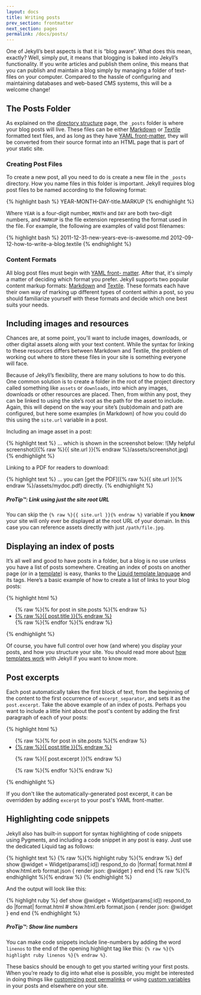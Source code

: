 ```yaml
---
layout: docs
title: Writing posts
prev_section: frontmatter
next_section: pages
permalink: /docs/posts/
---
```


One of Jekyll’s best aspects is that it is “blog aware”. What does this mean,
exactly? Well, simply put, it means that blogging is baked into Jekyll’s
functionality. If you write articles and publish them online, this means that
you can publish and maintain a blog simply by managing a folder of text-files on
your computer. Compared to the hassle of configuring and maintaining databases
and web-based CMS systems, this will be a welcome change!

## The Posts Folder

As explained on the [directory structure](../structure) page, the `_posts`
folder is where your blog posts will live. These files can be either
[Markdown](http://daringfireball.net/projects/markdown/) or
[Textile](http://textile.sitemonks.com/) formatted text files, and as long as
they have [YAML front-matter](../frontmatter), they will be converted from their
source format into an HTML page that is part of your static site.

### Creating Post Files

To create a new post, all you need to do is create a new file in the `_posts`
directory. How you name files in this folder is important. Jekyll requires blog
post files to be named according to the following format:

{% highlight bash %}
YEAR-MONTH-DAY-title.MARKUP
{% endhighlight %}

Where `YEAR` is a four-digit number, `MONTH` and `DAY` are both two-digit
numbers, and `MARKUP` is the file extension representing the format used in the
file. For example, the following are examples of valid post filenames:

{% highlight bash %}
2011-12-31-new-years-eve-is-awesome.md
2012-09-12-how-to-write-a-blog.textile
{% endhighlight %}

### Content Formats

All blog post files must begin with [YAML front- matter](../frontmatter). After
that, it's simply a matter of deciding which format you prefer. Jekyll supports
two popular content markup formats:
[Markdown](http://daringfireball.net/projects/markdown/) and
[Textile](http://textile.sitemonks.com/). These formats each have their own way
of marking up different types of content within a post, so you should
familiarize yourself with these formats and decide which one best suits your
needs.

## Including images and resources

Chances are, at some point, you'll want to include images, downloads, or other
digital assets along with your text content. While the syntax for linking to
these resources differs between Markdown and Textile, the problem of working out
where to store these files in your site is something everyone will face.

Because of Jekyll’s flexibility, there are many solutions to how to do this. One
common solution is to create a folder in the root of the project directory
called something like `assets` or `downloads`, into which any images, downloads
or other resources are placed. Then, from within any post, they can be linked to
using the site’s root as the path for the asset to include. Again, this will
depend on the way your site’s (sub)domain and path are configured, but here some
examples (in Markdown) of how you could do this using the `site.url` variable in
a post.

Including an image asset in a post:

{% highlight text %}
… which is shown in the screenshot below:
![My helpful screenshot]({% raw %}{{ site.url }}{% endraw %}/assets/screenshot.jpg)
{% endhighlight %}

Linking to a PDF for readers to download:

{% highlight text %}
… you can [get the PDF]({% raw %}{{ site.url }}{% endraw %}/assets/mydoc.pdf) directly.
{% endhighlight %}

<div class="note">
  <h5>ProTip™: Link using just the site root URL</h5>
  <p>
    You can skip the <code>{% raw %}{{ site.url }}{% endraw %}</code> variable
    if you <strong>know</strong> your site will only ever be displayed at the
    root URL of your domain. In this case you can reference assets directly with
    just <code>/path/file.jpg</code>.
  </p>
</div>

## Displaying an index of posts

It’s all well and good to have posts in a folder, but a blog is no use unless
you have a list of posts somewhere. Creating an index of posts on another page
(or in a [template](../templates)) is easy, thanks to the [Liquid template
language](http://wiki.shopify.com/Liquid) and its tags. Here’s a basic example of how
to create a list of links to your blog posts:

{% highlight html %}
<ul>
  {% raw %}{% for post in site.posts %}{% endraw %}
    <li>
      <a href="{% raw %}{{ post.url }}{% endraw %}">{% raw %}{{ post.title }}{% endraw %}</a>
    </li>
  {% raw %}{% endfor %}{% endraw %}
</ul>
{% endhighlight %}

Of course, you have full control over how (and where) you display your posts,
and how you structure your site. You should read more about [how templates
work](../templates) with Jekyll if you want to know more.

## Post excerpts

Each post automatically takes the first block of text, from the beginning of the content
to the first occurrence of `excerpt_separator`, and sets it as the `post.excerpt`.
Take the above example of an index of posts. Perhaps you want to include
a little hint about the post's content by adding the first paragraph of each of your
posts:

{% highlight html %}
<ul>
  {% raw %}{% for post in site.posts %}{% endraw %}
    <li>
      <a href="{% raw %}{{ post.url }}{% endraw %}">{% raw %}{{ post.title }}{% endraw %}</a>
      <p>{% raw %}{{ post.excerpt }}{% endraw %}</p>
    </li>
  {% raw %}{% endfor %}{% endraw %}
</ul>
{% endhighlight %}

If you don't like the automatically-generated post excerpt, it can be overridden by adding
`excerpt` to your post's YAML front-matter.

## Highlighting code snippets

Jekyll also has built-in support for syntax highlighting of code snippets using
Pygments, and including a code snippet in any post is easy. Just use the
dedicated Liquid tag as follows:

{% highlight text %}
{% raw %}{% highlight ruby %}{% endraw %}
def show
  @widget = Widget(params[:id])
  respond_to do |format|
    format.html # show.html.erb
    format.json { render json: @widget }
  end
end
{% raw %}{% endhighlight %}{% endraw %}
{% endhighlight %}

And the output will look like this:

{% highlight ruby %}
def show
  @widget = Widget(params[:id])
  respond_to do |format|
    format.html # show.html.erb
    format.json { render json: @widget }
  end
end
{% endhighlight %}

<div class="note">
  <h5>ProTip™: Show line numbers</h5>
  <p>
    You can make code snippets include line-numbers by adding the word
    <code>linenos</code> to the end of the opening highlight tag like this:
    <code>{% raw %}{% highlight ruby linenos %}{% endraw %}</code>.
  </p>
</div>

These basics should be enough to get you started writing your first posts. When
you’re ready to dig into what else is possible, you might be interested in doing
things like [customizing post permalinks](../permalinks) or using [custom
variables](../variables) in your posts and elsewhere on your site.
